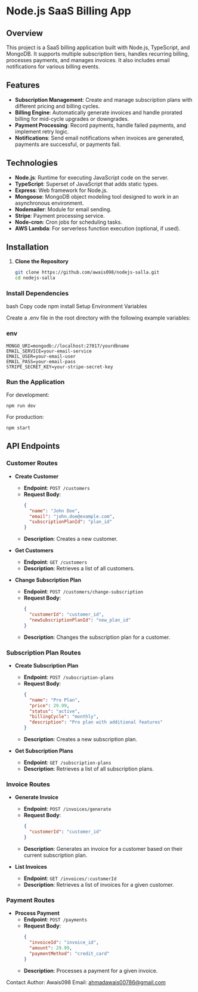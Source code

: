 # Node.js SaaS Billing App

## Overview

This project is a SaaS billing application built with Node.js, TypeScript, and MongoDB. It supports multiple subscription tiers, handles recurring billing, processes payments, and manages invoices. It also includes email notifications for various billing events.

## Features

- **Subscription Management**: Create and manage subscription plans with different pricing and billing cycles.
- **Billing Engine**: Automatically generate invoices and handle prorated billing for mid-cycle upgrades or downgrades.
- **Payment Processing**: Record payments, handle failed payments, and implement retry logic.
- **Notifications**: Send email notifications when invoices are generated, payments are successful, or payments fail.

## Technologies

- **Node.js**: Runtime for executing JavaScript code on the server.
- **TypeScript**: Superset of JavaScript that adds static types.
- **Express**: Web framework for Node.js.
- **Mongoose**: MongoDB object modeling tool designed to work in an asynchronous environment.
- **Nodemailer**: Module for email sending.
- **Stripe**: Payment processing service.
- **Node-cron**: Cron jobs for scheduling tasks.
- **AWS Lambda**: For serverless function execution (optional, if used).

## Installation

1. **Clone the Repository**

   ```bash
   git clone https://github.com/awais098/nodejs-salla.git
   cd nodejs-salla
### Install Dependencies

bash
Copy code
npm install
Setup Environment Variables

Create a .env file in the root directory with the following example variables:

### env

    MONGO_URI=mongodb://localhost:27017/yourdbname
    EMAIL_SERVICE=your-email-service
    EMAIL_USER=your-email-user
    EMAIL_PASS=your-email-pass
    STRIPE_SECRET_KEY=your-stripe-secret-key
### Run the Application

For development:

    npm run dev


For production:

    npm start
## API Endpoints

### Customer Routes

- **Create Customer**
  - **Endpoint**: `POST /customers`
  - **Request Body**:
    ```json
    {
      "name": "John Doe",
      "email": "john.doe@example.com",
      "subscriptionPlanId": "plan_id"
    }
    ```
  - **Description**: Creates a new customer.

- **Get Customers**
  - **Endpoint**: `GET /customers`
  - **Description**: Retrieves a list of all customers.

- **Change Subscription Plan**
  - **Endpoint**: `POST /customers/change-subscription`
  - **Request Body**:
    ```json
    {
      "customerId": "customer_id",
      "newSubscriptionPlanId": "new_plan_id"
    }
    ```
  - **Description**: Changes the subscription plan for a customer.

### Subscription Plan Routes

- **Create Subscription Plan**
  - **Endpoint**: `POST /subscription-plans`
  - **Request Body**:
    ```json
    {
      "name": "Pro Plan",
      "price": 29.99,
      "status": "active",
      "billingCycle": "monthly",
      "description": "Pro plan with additional features"
    }
    ```
  - **Description**: Creates a new subscription plan.

- **Get Subscription Plans**
  - **Endpoint**: `GET /subscription-plans`
  - **Description**: Retrieves a list of all subscription plans.

### Invoice Routes

- **Generate Invoice**
  - **Endpoint**: `POST /invoices/generate`
  - **Request Body**:
    ```json
    {
      "customerId": "customer_id"
    }
    ```
  - **Description**: Generates an invoice for a customer based on their current subscription plan.

- **List Invoices**
  - **Endpoint**: `GET /invoices/:customerId`
  - **Description**: Retrieves a list of invoices for a given customer.

### Payment Routes

- **Process Payment**
  - **Endpoint**: `POST /payments`
  - **Request Body**:
    ```json
    {
      "invoiceId": "invoice_id",
      "amount": 29.99,
      "paymentMethod": "credit_card"
    }
    ```
  - **Description**: Processes a payment for a given invoice.


Contact
Author: Awais098
Email: ahmadawais00786@gmail.com

